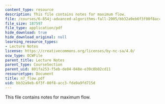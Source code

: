 ```yaml
---
content_type: resource
description: This file contains notes for maximum flow.
file: /courses/6-854j-advanced-algorithms-fall-2005/bb32a9eb6f3f00f8acc3fda9a9fd715d_n7_flow.pdf
file_size: 187597
file_type: application/pdf
hide_download: true
hide_download_original: null
learning_resource_types:
- Lecture Notes
license: https://creativecommons.org/licenses/by-nc-sa/4.0/
ocw_type: OCWFile
parent_title: Lecture Notes
parent_type: CourseSection
parent_uid: 801fa253-f5eb-de84-048e-e39c0b02cd11
resourcetype: Document
title: n7_flow.pdf
uid: bb32a9eb-6f3f-00f8-acc3-fda9a9fd715d
---
```

This file contains notes for maximum flow.